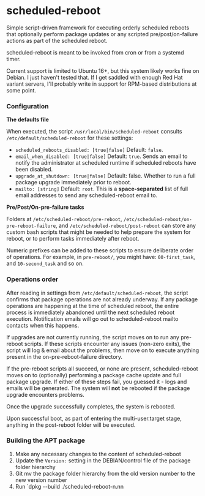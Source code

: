 # scheduled-reboot

Simple script-driven framework for executing orderly scheduled reboots that optionally perform package updates or any scripted pre/post/on-failure actions as part of the scheduled reboot.

scheduled-reboot is meant to be invoked from cron or from a systemd timer.

Current support is limited to Ubuntu 16+, but this system likely works fine on Debian.  I just haven't tested that.  If I get saddled with enough Red Hat variant servers, I'll probably write in support for RPM-based distributions at some point.

### Configuration


**The defaults file**


When executed, the script `/usr/local/bin/scheduled-reboot` consults `/etc/default/scheduled-reboot` for these settings:


 - `scheduled_reboots_disabled: [true|false]`
    Default: `false`.  
 - `email_when_disabled: [true|false]`
    Default: `true`.  Sends an email to notify the administrator at scheduled runtime if scheduled reboots have been disabled.
 - `upgrade_at_shutdown: [true|false]`
    Default: false.  Whether to run a full package upgrade immediately prior to reboot.
 - `mailto: [string]`
    Default: `root`.  This is a **space-separated** list of full email addresses to send any scheduled-reboot email to.


**Pre/Post/On-pre-failure tasks**


Folders at `/etc/scheduled-reboot/pre-reboot`, `/etc/scheduled-reboot/on-pre-reboot-failure`, and `/etc/scheduled-reboot/post-reboot` can store any custom bash scripts that might be needed to help prepare the system for reboot, or to perform tasks immediately after reboot.


Numeric prefixes can be added to these scripts to ensure deliberate order of operations.  For example, in `pre-reboot/`, you might have: `00-first_task`, and `10-second_task` and so on.

### Operations order

After reading in settings from `/etc/default/scheduled-reboot`, the script confirms that package operations are not already underway.  If any package operations are happening at the time of scheduled reboot, the entire process is immediately abandoned until the next scheduled reboot execution.  Notification emails will go out to scheduled-reboot mailto contacts when this happens.


If upgrades are not currently running, the script moves on to run any pre-reboot scripts.   If these scripts encounter any issues (non-zero exits), the script will log & email about the problems, then move on to execute anything present in the on-pre-reboot-failure directory.


If the pre-reboot scripts all succeed, or none are present, scheduled-reboot moves on to (optionally) performing a package cache update and full package upgrade.  If either of these steps fail, you guessed it - logs and emails will be generated.  The system will **not** be rebooted if the package upgrade encounters problems.


Once the upgrade successfully completes, the system is rebooted.


Upon successful boot, as part of entering the multi-user.target stage, anything in the post-reboot folder will be executed.

### Building the APT package

1. Make any necessary changes to the content of scheduled-reboot
2. Update the `Version:` setting in the DEBIAN/control file of the package folder hierarchy
3. Git mv the package folder hierarchy from the old version number to the new version number
4. Run `dpkg --build ./scheduled-reboot-n.nn
